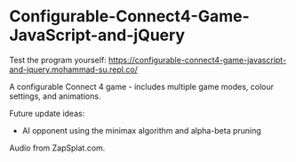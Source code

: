 # Configurable-Connect4-Game-JavaScript-and-jQuery
Test the program yourself: https://configurable-connect4-game-javascript-and-jquery.mohammad-su.repl.co/

A configurable Connect 4 game - includes multiple game modes, colour settings, and animations.

Future update ideas:

- AI opponent using the minimax algorithm and alpha-beta pruning

Audio from ZapSplat.com.
